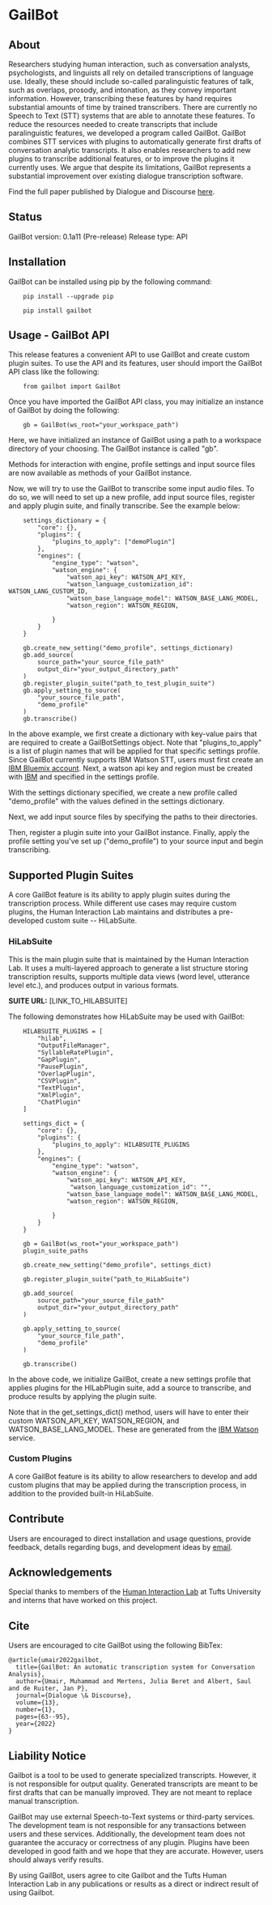 # GailBot

## About
Researchers studying human interaction, such as conversation analysts, psychologists, and linguists all rely on detailed transcriptions of language use. Ideally, these should include so-called paralinguistic features of talk, such as overlaps, prosody, and intonation, as they convey important information. However, transcribing these features by hand requires substantial amounts of time by trained transcribers. There are currently no Speech to Text (STT) systems that are able to annotate these features. To reduce the resources needed to create transcripts that include paralinguistic features, we developed a program called GailBot. GailBot combines STT services with plugins to automatically generate first drafts of conversation analytic transcripts. It also enables researchers to add new plugins to transcribe additional features, or to improve the plugins it currently uses. We argue that despite its limitations, GailBot represents a substantial improvement over existing dialogue transcription software.

Find the full paper published by Dialogue and Discourse [here](https://journals.uic.edu/ojs/index.php/dad/article/view/11392).

## Status

GailBot version: 0.1a11 (Pre-release)
Release type: API

## Installation

GailBot can be installed using pip by the following command:
```
    pip install --upgrade pip

    pip install gailbot
```

## Usage - GailBot API
This release features a convenient API to use GailBot and create custom plugin suites. To use the API and its features, user should import the GailBot API class like the following:

```
    from gailbot import GailBot
```

Once you have imported the GailBot API class, you may initialize an instance of GailBot by doing the following:

```
    gb = GailBot(ws_root="your_workspace_path")
```
Here, we have initialized an instance of GailBot using a path to a workspace directory of your choosing. The GailBot instance is called "gb".

Methods for interaction with engine, profile settings and input source files are now available as methods of your GailBot instance. 

Now, we will try to use the GailBot to transcribe some input audio files. To do so, we will need to set up a new profile, add input source files, register and apply plugin suite, and finally transcribe. See the example below:
```
    settings_dictionary = {
        "core": {},
        "plugins": {
            "plugins_to_apply": ["demoPlugin"]
        },
        "engines": {
            "engine_type": "watson",
            "watson_engine": {
                "watson_api_key": WATSON_API_KEY,
                "watson_language_customization_id": WATSON_LANG_CUSTOM_ID,
                "watson_base_language_model": WATSON_BASE_LANG_MODEL,
                "watson_region": WATSON_REGION,

            }
        }
    }

    gb.create_new_setting("demo_profile", settings_dictionary)
    gb.add_source(
        source_path="your_source_file_path"
        output_dir="your_output_directory_path"
    )
    gb.register_plugin_suite("path_to_test_plugin_suite")
    gb.apply_setting_to_source(
        "your_source_file_path", 
        "demo_profile"
    )
    gb.transcribe()
```
In the above example, we first create a dictionary with key-value pairs that are required to create a GailBotSettings object. Note that "plugins_to_apply" is a list of plugin names that will be applied for that specific settings profile. Since GailBot currently supports IBM Watson STT, users must first create an [IBM Bluemix account](https://cloud.ibm.com/registration?target=catalog%3fcategory=watson&cm_mmc=Earned-_-Watson+Core+-+Platform-_-WW_WW-_-intercom&cm_mmca1=000000OF&cm_mmca2=10000409&). Next, a watson api key and region must be created with [IBM](https://cloud.ibm.com/catalog/services/speech-to-text) and specified in the settings profile.

With the settings dictionary specified, we create a new profile called "demo_profile" with the values defined in the settings dictionary. 

Next, we add input source files by specifying the paths to their directories.

Then, register a plugin suite into your GailBot instance.
Finally, apply the profile setting you've set up ("demo_profile") to your source input
and begin transcribing.

## Supported Plugin Suites
A core GailBot feature is its ability to apply plugin suites during the transcription process. While different use cases may require custom plugins, the Human Interaction Lab maintains and distributes a pre-developed custom suite -- HiLabSuite.

### HiLabSuite
This is the main plugin suite that is maintained by the Human Interaction Lab. It uses a multi-layered approach to generate a list structure storing transcription results, supports multiple data views (word level, utterance level etc.), and produces output in various formats.

**SUITE URL:**  [LINK_TO_HILABSUITE]

The following demonstrates how HiLabSuite may be used with GailBot:

```
    HILABSUITE_PLUGINS = [
        "hilab",
        "OutputFileManager",
        "SyllableRatePlugin",
        "GapPlugin",
        "PausePlugin",
        "OverlapPlugin",
        "CSVPlugin",
        "TextPlugin",
        "XmlPlugin",
        "ChatPlugin"
    ]

    settings_dict = {
        "core": {},
        "plugins": {
            "plugins_to_apply": HILABSUITE_PLUGINS
        },
        "engines": {
            "engine_type": "watson",
            "watson_engine": {
                "watson_api_key": WATSON_API_KEY,
                 "watson_language_customization_id": "",
                "watson_base_language_model": WATSON_BASE_LANG_MODEL,
                "watson_region": WATSON_REGION,

            }
        }
    }

    gb = GailBot(ws_root="your_workspace_path")
    plugin_suite_paths

    gb.create_new_setting("demo_profile", settings_dict)

    gb.register_plugin_suite("path_to_HiLabSuite")

    gb.add_source(
        source_path="your_source_file_path"
        output_dir="your_output_directory_path"
    )

    gb.apply_setting_to_source(
        "your_source_file_path", 
        "demo_profile"
    )

    gb.transcribe()

```
In the above code, we initialize GailBot, create a new settings profile that applies plugins for the HILabPlugin suite, add a source to transcribe, and produce results by applying the plugin suite.

Note that in the get_settings_dict() method, users will have to enter their custom WATSON_API_KEY, WATSON_REGION, and WATSON_BASE_LANG_MODEL. These are generated from the [IBM Watson](https://cloud.ibm.com/login) service.

### Custom Plugins
A core GailBot feature is its ability to allow researchers to develop and add custom plugins that may be applied during the transcription process, in addition to the provided built-in HiLabSuite.

## Contribute

Users are encouraged to direct installation and usage questions, provide feedback, details regarding bugs, and development ideas by [email](mailto:hilab-dev@elist.tufts.edu).

## Acknowledgements
Special thanks to members of the [Human Interaction Lab](https://sites.tufts.edu/hilab/) at Tufts University and interns that have worked on this project.

## Cite

Users are encouraged to cite GailBot using the following BibTex:
```
@article{umair2022gailbot,
  title={GailBot: An automatic transcription system for Conversation Analysis},
  author={Umair, Muhammad and Mertens, Julia Beret and Albert, Saul and de Ruiter, Jan P},
  journal={Dialogue \& Discourse},
  volume={13},
  number={1},
  pages={63--95},
  year={2022}
}
```

## Liability Notice

Gailbot is a tool to be used to generate specialized transcripts. However, it
is not responsible for output quality. Generated transcripts are meant to
be first drafts that can be manually improved. They are not meant to replace
manual transcription.

GailBot may use external Speech-to-Text systems or third-party services. The
development team is not responsible for any transactions between users and these
services. Additionally, the development team does not guarantee the accuracy or 
correctness of any plugin. Plugins have been developed in good faith and we hope 
that they are accurate. However, users should always verify results.

By using GailBot, users agree to cite Gailbot and the Tufts Human Interaction Lab
in any publications or results as a direct or indirect result of using Gailbot.